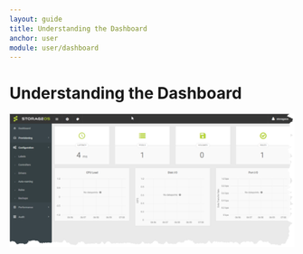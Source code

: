 ```yaml
---
layout: guide
title: Understanding the Dashboard
anchor: user
module: user/dashboard
---
```


# Understanding the Dashboard


![image](/images/docs/user/Dashboard.png)
